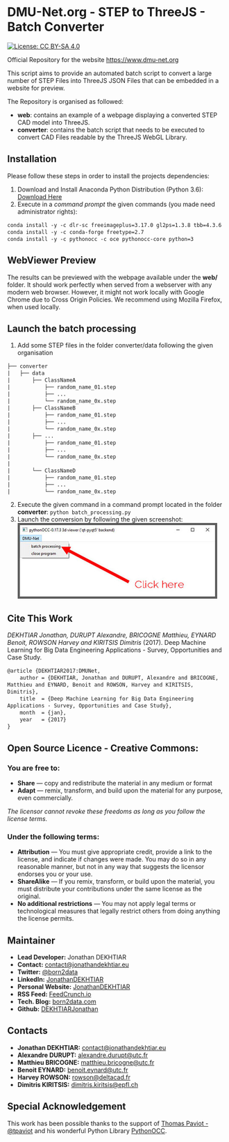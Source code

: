 # DMU-Net.org - STEP to ThreeJS - Batch Converter

[![License: CC BY-SA 4.0](https://img.shields.io/badge/License-CC%20BY--SA%204.0-lightgrey.svg)](http://creativecommons.org/licenses/by-sa/4.0/)

Official Repository for the website https://www.dmu-net.org

This script aims to provide an automated batch script to convert a large number of STEP Files into ThreeJS JSON Files that can be embedded in a website for preview.

The Repository is organised as followed:

- **web**: contains an example of a webpage displaying a converted STEP CAD model into ThreeJS.
- **converter**: contains the batch script that needs to be executed to convert CAD Files readable by the ThreeJS WebGL Library.

## Installation

Please follow these steps in order to install the projects dependencies:

1. Download and Install Anaconda Python Distribution (Python 3.6): [Download Here](https://www.continuum.io/downloads)
2. Execute in a *command prompt* the given commands (you made need administrator rights):
```shell
conda install -y -c dlr-sc freeimageplus=3.17.0 gl2ps=1.3.8 tbb=4.3.6
conda install -y -c conda-forge freetype=2.7
conda install -y -c pythonocc -c oce pythonocc-core python=3
```

## WebViewer Preview 

The results can be previewed with the webpage available under the **web/** folder. It should work perfectly when served from a webserver with any modern web browser. However, it might not work locally with Google Chrome due to Cross Origin Policies. We recommend using Mozilla Firefox, when used locally.

## Launch the batch processing

1. Add some STEP files in the folder converter/data following the given organisation
```
├── converter
|   ├── data
|       ├── ClassNameA
|           ├── random_name_01.step
|           ├── ...
|           └── random_name_0x.step
|       ├── ClassNameB
|           ├── random_name_01.step
|           ├── ...
|           └── random_name_0x.step
|       ├── ...
|           ├── random_name_01.step
|           ├── ...
|           └── random_name_0x.step
|           
|       └── ClassNameD
|           ├── random_name_01.step
|           ├── ...
|           └── random_name_0x.step
```
2. Execute the given command in a command prompt located in the folder **converter**: `python batch_processing.py`
3. Launch the conversion by following the given screenshot:
![Batch Converter Screenshot - Launch Command](/app_screenshot.jpg?raw=true "Application Screenshot")

## Cite This Work
*DEKHTIAR Jonathan, DURUPT Alexandre, BRICOGNE Matthieu, EYNARD Benoit, ROWSON Harvey and KIRITSIS Dimitris* (2017).
Deep Machine Learning for Big Data Engineering Applications - Survey, Opportunities and Case Study.
```
@article {DEKHTIAR2017:DMUNet,
    author = {DEKHTIAR, Jonathan and DURUPT, Alexandre and BRICOGNE, Matthieu and EYNARD, Benoit and ROWSON, Harvey and KIRITSIS, Dimitris},
    title  = {Deep Machine Learning for Big Data Engineering Applications - Survey, Opportunities and Case Study},
    month  = {jan},
    year   = {2017}
}
```

## Open Source Licence - Creative Commons:

### You are free to:

- **Share** — copy and redistribute the material in any medium or format
- **Adapt** — remix, transform, and build upon the material for any purpose, even commercially.

*The licensor cannot revoke these freedoms as long as you follow the license terms.*

### Under the following terms:

- **Attribution** — You must give appropriate credit, provide a link to the license, and indicate if changes were made. You may do so in any reasonable manner, but not in any way that suggests the licensor endorses you or your use.
- **ShareAlike** — If you remix, transform, or build upon the material, you must distribute your contributions under the same license as the original.
 - **No additional restrictions** — You may not apply legal terms or technological measures that legally restrict others from doing anything the license permits.

## Maintainer

* **Lead Developer:** Jonathan DEKHTIAR
* **Contact:** [contact@jonathandekhtiar.eu](mailto:contact@jonathandekhtiar.eu)
* **Twitter:** [@born2data](https://twitter.com/born2data)
* **LinkedIn:** [JonathanDEKHTIAR](https://fr.linkedin.com/in/jonathandekhtiar)
* **Personal Website:** [JonathanDEKHTIAR](http://www.jonathandekhtiar.eu)
* **RSS Feed:** [FeedCrunch.io](https://www.feedcrunch.io/@dataradar/)
* **Tech. Blog:** [born2data.com](http://www.born2data.com/)
* **Github:** [DEKHTIARJonathan](https://github.com/DEKHTIARJonathan)

## Contacts

* **Jonathan DEKHTIAR:** [contact@jonathandekhtiar.eu](mailto:contact@jonathandekhtiar.eu)
* **Alexandre DURUPT:** [alexandre.durupt@utc.fr](mailto:alexandre.durupt@utc.fr)
* **Matthieu BRICOGNE:** [matthieu.bricogne@utc.fr](mailto:matthieu.bricogne@utc.fr)
* **Benoit EYNARD:** [benoit.eynard@utc.fr](mailto:benoit.eynard@utc.fr)
* **Harvey ROWSON:** [rowson@deltacad.fr](mailto:rowson@deltacad.fr)
* **Dimitris KIRITSIS:** [dimitris.kiritsis@epfl.ch](mailto:dimitris.kiritsis@epfl.ch)

## Special Acknowledgement

This work has been possible thanks to the support of [Thomas Paviot - @tpaviot](https://github.com/tpaviot) and his wonderful Python Library [PythonOCC](https://github.com/tpaviot/pythonocc-core).
